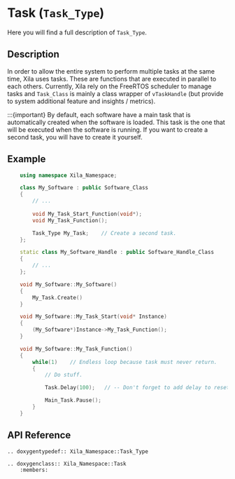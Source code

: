 # Task (`Task_Type`)

Here you will find a full description of `Task_Type`.

## Description

In order to allow the entire system to perform multiple tasks at the same time, Xila uses tasks. These are functions that are executed in parallel to each others. Currently, Xila rely on the FreeRTOS scheduler to manage tasks and `Task_Class` is mainly a class wrapper of `vTaskHandle` (but provide to system additional feature and insights / metrics).

:::{important}
    By default, each software have a main task that is automatically created when the software is loaded. This task is the one that will be executed when the software is running. If you want to create a second task, you will have to create it yourself.

## Example

```cpp
    using namespace Xila_Namespace;

    class My_Software : public Software_Class
    {
        // ...
        
        void My_Task_Start_Function(void*);
        void My_Task_Function();

        Task_Type My_Task;    // Create a second task.
    };

    static class My_Software_Handle : public Software_Handle_Class
    {
        // ...
    };

    void My_Software::My_Software()
    {
        My_Task.Create()
    }

    void My_Software::My_Task_Start(void* Instance)
    {
        (My_Software*)Instance->My_Task_Function();
    }

    void My_Software::My_Task_Function()
    {
        while(1)    // Endless loop because task must never return.
        {
            // Do stuff.

            Task.Delay(100);   // -- Don't forget to add delay to reset watchdog.

            Main_Task.Pause();
        }
    }
```

## API Reference
```
.. doxygentypedef:: Xila_Namespace::Task_Type

.. doxygenclass:: Xila_Namespace::Task
    :members:
```